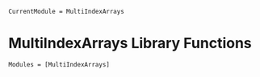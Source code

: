```@meta
CurrentModule = MultiIndexArrays
```

# MultiIndexArrays Library Functions

```@autodocs
Modules = [MultiIndexArrays]
```
